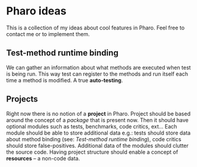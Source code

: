 Pharo ideas
===========
This is a collection of my ideas about cool features in Pharo. Feel free to contact me or to implement them.

Test-method runtime binding
---------------------------
We can gather an information about what methods are executed when test is being run. This way test can register to the methods and run itself each time a method is modified. A true **auto-testing**.

Projects
--------
Right now there is no notion of a **project** in Pharo. Project should be based around the concept of a _package_ that is present now. Then it should have optional modules such as tests, benchmarks, code critics, ext… Each module should be able to store additional data e.g.: tests should store data about method binding (see: _Test-method runtime binding_), code critics should store false-positives. Additional data of the modules should clutter the source code. Having project structure should enable a concept of **resources** – a non-code data.
